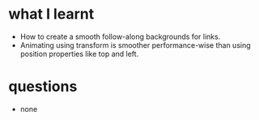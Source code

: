 # what I learnt

- How to create a smooth follow-along backgrounds for links.
- Animating using transform is smoother performance-wise than using position properties like top and left.

# questions

- none
